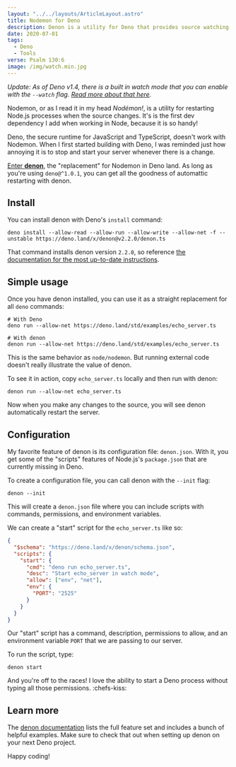 ```yaml
---
layout: "../../layouts/ArticleLayout.astro"
title: Nodemon for Deno
description: Denon is a utility for Deno that provides source watching and process restarting just like Nodemon
date: 2020-07-01
tags:
  - Deno
  - Tools
verse: Psalm 130:6
image: /img/watch.min.jpg
---
```


_Update: As of Deno v1.4, there is a built in watch mode that you can enable with the `--watch` flag. [Read more about that here](https://deno.land/posts/v1.4#codedeno-run---watchcode)._

Nodemon, or as I read it in my head _Nodémon!_, is a utility for restarting Node.js processes when the source changes. It's is the first dev dependency I add when working in Node, because it is so handy!

Deno, the secure runtime for JavaScript and TypeScript, doesn't work with Nodemon. When I first started building with Deno, I was reminded just how annoying it is to stop and start your server whenever there is a change.

[Enter **denon**](https://deno.land/x/denon), the "replacement" for Nodemon in Deno land. As long as you're using `deno@^1.0.1`, you can get all the goodness of automattic restarting with denon.

## Install

You can install denon with Deno's `install` command:

```shell
deno install --allow-read --allow-run --allow-write --allow-net -f --unstable https://deno.land/x/denon@v2.2.0/denon.ts
```

That command installs denon version `2.2.0`, so reference [the documentation for the most up-to-date instructions](https://deno.land/x/denon#install).

## Simple usage

Once you have denon installed, you can use it as a straight replacement for all `deno` commands:

```shell
# With Deno
deno run --allow-net https://deno.land/std/examples/echo_server.ts

# With denon
denon run --allow-net https://deno.land/std/examples/echo_server.ts
```

This is the same behavior as `node/nodemon`. But running external code doesn't really illustrate the value of denon.

To see it in action, copy `echo_server.ts` locally and then run with denon:

```shell
denon run --allow-net echo_server.ts
```

Now when you make any changes to the source, you will see denon automatically restart the server.

## Configuration

My favorite feature of denon is its configuration file: `denon.json`. With it, you get some of the "scripts" features of Node.js's `package.json` that are currently missing in Deno.

To create a configuration file, you can call denon with the `--init` flag:

```shell
denon --init
```

This will create a `denon.json` file where you can include scripts with commands, permissions, and environment variables.

We can create a "start" script for the `echo_server.ts` like so:

```json
{
  "$schema": "https://deno.land/x/denon/schema.json",
  "scripts": {
    "start": {
      "cmd": "deno run echo_server.ts",
      "desc": "Start echo_server in watch mode",
      "allow": ["env", "net"],
      "env": {
        "PORT": "2525"
      }
    }
  }
}
```

Our "start" script has a command, description, permissions to allow, and an environment variable `PORT` that we are passing to our server.

To run the script, type:

```shell
denon start
```

And you're off to the races! I love the ability to start a Deno process without typing all those permissions. :chefs-kiss:

## Learn more

The [denon documentation](https://deno.land/x/denon) lists the full feature set and includes a bunch of helpful examples. Make sure to check that out when setting up denon on your next Deno project.

Happy coding!
